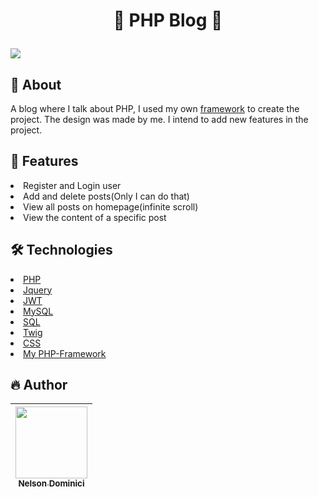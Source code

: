 
<h1 align="center" >

💜 PHP Blog 💜

</h1>

<img style="object-fit: cover;" src="https://github.com/Nelson-Dominici/PHP-Blog/assets/89428967/e41c196a-7580-4739-9409-e90dea99948b">

<h2>🚀 About</h2>
<p>
A blog where I talk about PHP, I used my own <a href="https://github.com/Nelson-Dominici/PHP-Framework">framework</a> to create the project. The design was made by me. I intend to add new features in the project.
</p>
  
<h2>🎱 Features</h2>

<li>Register and Login user</li>
<li>Add and delete posts(Only I can do that)</li>
<li>View all posts on homepage(infinite scroll)</li>
<li>View the content of a specific post</li>

<h2>🛠 Technologies</h2>

<li><a href="https://www.php.net/">PHP</a></li>
<li><a href="https://jquery.com/">Jquery</a></li>
<li><a href="https://jwt.io">JWT</a></li>
<li><a href="https://www.mysql.com/">MySQL</a></li>
<li><a href="https://pt.wikipedia.org/wiki/SQL">SQL</a></li>
<li><a href="https://twig.symfony.com/">Twig</a></li>
<li><a href="https://pt.wikipedia.org/wiki/Cascading_Style_Sheets">CSS</a></li>
<li><a href="https://github.com/Nelson-Dominici/PHP-Framework">My PHP-Framework</a></li>

<h2>🔥 Author</h2>

| [<img src="https://avatars.githubusercontent.com/Nelson-Dominici" width=115><br><sub>Nelson Dominici</sub>](https://github.com/Nelson-Dominici) |
| :---: |
